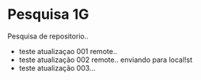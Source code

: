 # Pesquisa 1G
 Pesquisa de repositorio..


- teste atualizaçao 001 remote..
- teste atualização 002 remote.. enviando para local!st
- teste atualização 003...
